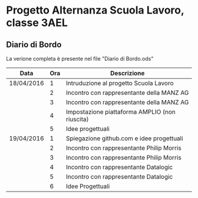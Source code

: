 # Progetto Alternanza Scuola Lavoro, classe 3AEL

## Diario di Bordo
   La verione completa è presente nel file "Diario di Bordo.ods"

Data       |Ora| Descrizione
---------- | - | -----------------------------------------------
18/04/2016 | 1 | Intruduzione al progetto Scuola Lavoro 
           | 2 | Incontro con rappresentante della MANZ AG
           | 3 | Incontro con rappresentante della MANZ AG
           | 4 | Impostazione piattaforma AMPLIO (non riuscita)
           | 5 | Idee progettuali
19/04/2016 | 1 | Spiegazione github.com e idee progettuali
           | 2 | Incontro con rappresentante Philip Morris
           | 3 | Incontro con rappresentante Philip Morris
           | 4 | Incontro con rappresentante Datalogic
           | 5 | Incontro con rappresentante Datalogic
           | 6 | Idee Progettuali
